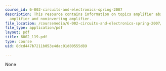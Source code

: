 ```yaml
---
course_id: 6-002-circuits-and-electronics-spring-2007
description: This resource contains information on topics amplifier abstraction, operational
  amplifier and noninverting amplifier.
file_location: /coursemedia/6-002-circuits-and-electronics-spring-2007/8dcd447b7211b053e4dac01d80555d89_6002_l19.pdf
file_type: application/pdf
layout: pdf
title: 6002_l19.pdf
type: course
uid: 8dcd447b7211b053e4dac01d80555d89

---
```

None